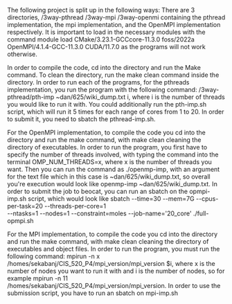 The following project is split up in the following ways: There are 3 directories, /3way-pthread /3way-mpi /3way-openmi containing the pthread implementation, 
the mpi implementation, and the OpenMPI implementation respectively. It is important to load in the necessary modules with the
command module load CMake/3.23.1-GCCcore-11.3.0 foss/2022a OpenMPI/4.1.4-GCC-11.3.0 CUDA/11.7.0 as the programs will not work otherwise. 


In order to compile the code, cd into the directory and run the Make command. To clean the directory, run the make clean command inside the directory. In order to run each of the programs,
for the pthreads implementation, you run the program with the following command: /3way-pthread/pth-imp ~dan/625/wiki_dump.txt i, where i is the number of threads you would like to run it with. 
You could additionally run the pth-imp.sh script, which will run it 5 times for each range of cores from 1 to 20. In order to submit it, you need to sbatch the pthread-imp.sh.

For the OpenMPI implementation, to compile the code you cd into the directory and run the make command, with make clean cleaning the directory of executables. 
In order to run the program, you first have to specify the number of threads involved, with typing the command into the terminal OMP_NUM_THREADS=x, 
where x is the number of threads you want. Then you can run the command as ./openmp-imp, with an argument for the text file which in this case is ~dan/625/wiki_dump.txt, 
so overall you're execution would look like openmp-imp ~dan/625/wiki_dump.txt. In order to submit the job to beocat, you can run an sbatch on the opmpi-imp.sh script, which would look like sbatch
--time=30 --mem=7G --cpus-per-task=20 --threads-per-core=1 \
--ntasks=1 --nodes=1 --constraint=moles --job-name='20_core' ./full-opmpi.sh


For the MPI implementation, to compile the code you cd into the directory and run the make command, with make clean cleaning the directory of executables and object files.
In order to run the program, you must run the following command: mpirun -n x /homes/sekabanj/CIS_520_P4/mpi_version/mpi_version $i, where x is the number of nodes you want 
to run it with and i is the number of nodes, so for example mpirun -n 11 /homes/sekabanj/CIS_520_P4/mpi_version/mpi_version. In order to use the submission script, you have to run an sbatch on mpi-imp.sh
